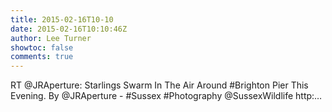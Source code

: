 ```yaml
---
title: 2015-02-16T10-10
date: 2015-02-16T10:10:46Z
author: Lee Turner
showtoc: false
comments: true
---
```


RT @JRAperture: Starlings Swarm In The Air Around #Brighton Pier This Evening. By @JRAperture - #Sussex #Photography @SussexWildlife  http:…

